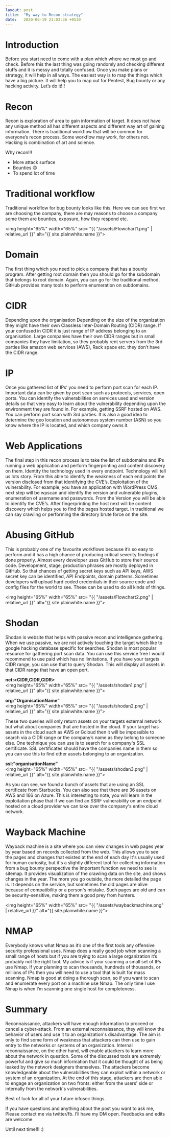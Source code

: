 ```yaml
---
layout: post
title:  "My way to Recon strategy"
date:   2020-06-19 21:03:36 +0530
---
```

# Introduction
Before you start need to come with a plan which where we must go and check. Before this the last thing was going randomly and checking different stuffs and it is messy and totally confused. Once you make plans or strategy, it will help in all ways. The easiest way is to map the things which have a big picture. It will help you to map out for Pentest, Bug bounty or any hacking activity. Let’s do it!!!

# Recon
Recon is exploration of area to gain information of target. It does not have any unique method all has different aspects and different way art of gaining information. There is traditional workflow that will be common for everyone’s recon process. Some workflow may work, for others not. Hacking is combination of art and science.

Why recon!!!

* More attack surface
* Bounties 😊
* To spend lot of time 

# Traditional workflow 
Traditional workflow for bug bounty looks like this. Here we can see first we are choosing the company, there are may reasons to choose a company some them are bounties, exposure, how they respond etc. 

<img height="65%" width="65%" src= "{{ "/assets/Flowchart1.png" | relative_url }}" alt="{{ site.plainwhite.name }}">


# Domain
The first thing which you need to pick a company that has a bounty program. After getting root domain then you should go for the subdomain that belongs to root domain. Again, you can go for the traditional method. GitHub provides many tools to perform enumeration on subdomains. 

# CIDR 
Depending upon the organisation Depending on the size of the organization they might have their own Classless Inter-Domain Routing (CIDR) range. If your confused in CIDR it is just range of IP address belonging to an organisation. Large companies have their own CIDR ranges but in small companies they have limitation, so they probably rent servers from the 3rd parties like amazon web services (AWS), Rack space etc. they don’t have the CIDR range.

# IP
Once you gathered list of IPs’ you need to perform port scan for each IP. Important data can be given by port scan such as protocols, services, open ports. You can identify the vulnerabilities on services used and version details so that very easy to learn about the vulnerability depending upon the environment they are found in. For example, getting SSRF hosted on AWS. You can perform port scan with 3rd parties. It is also a good idea to determine the geo location and autonomous system number (ASN) so you know where the IP is located, and which company owns it.

# Web Applications
The final step in this recon process is to take the list of subdomains and IPs running a web application and perform fingerprinting and content discovery on them. Identity the technology used in every endpoint. Technology will tell us lots story. From this able to identify the weakness of each end points the version disclosed from that identifying the CVE’s. Exploitation of the vulnerability.
For example, you have an application with WordPress CMS, next step will be wpscan and identify the version and vulnerable plugins, enumeration of username and passwords. From the Version you will be able to identify the CVE’s. After fingerprinting the host next will be content discovery which helps you to find the pages hosted target. In traditional we can say crawling or performing the directory brute force on the site.

# Abusing GitHub 
This is probably one of my favourite workflows because it’s so easy to perform and it has a high chance of producing critical severity findings if done properly. Almost every developer uses GitHub to store their source code. Development, stage, production phrases are mostly deployed in GitHub. So that chances of getting secret keys such as API keys, AWS secret key can be identified, API Endpoints, domain patterns. Sometimes developers will upload hard coded credentials in their source code and config files for the world to see. These can be used to do all kinds of things.

<img height="65%" width="65%" src= "{{ "/assets/Flowchart2.png" | relative_url }}" alt="{{ site.plainwhite.name }}">

  
# Shodan
Shodan is website that helps with passive recon and intelligence gathering. When we use passive, we are not actively touching the target which like to google hacking database specific for searches. Shodan is most popular resource for gathering port scan data. You can use this service free I would recommend to use paid which has no limitations. If you have your targets CIDR range, you can use that to query Shodan. This will display all assets in that CIDR range that have an open port. 


<b>net:<CIDR,CIDR,CIDR><br></b>
<img height="65%" width="65%" src= "{{ "/assets/shodan1.png" | relative_url }}" alt="{{ site.plainwhite.name }}">


<b>org:"OrganisationName"<br></b>
<img height="65%" width="65%" src= "{{ "/assets/shodan2.png" | relative_url }}" alt="{{ site.plainwhite.name }}">


These two queries will only return assets on your targets external network but what about companies that are hosted in the cloud. If your target has assets in the cloud such as AWS or Gcloud then it will be impossible to search via a CIDR range or the company’s name as they belong to someone else. One technique you can use is to search for a company's SSL certificate. SSL certificates should have the companies name in them so you can use this to find other assets belonging to an organization.

<b>ssl:"organisationName"<br></b>
<img height="65%" width="65%" src= "{{ "/assets/shodan3.png" | relative_url }}" alt="{{ site.plainwhite.name }}">

 
As you can see, we found a bunch of assets that are using an SSL certificate from Starbucks. You can also see that there are 36 assets on AWS and 166 on Azure. This is interesting to note, you will learn in the exploitation phase that if we can find an SSRF vulnerability on an endpoint hosted on a cloud provider we can take over the company's entire cloud network.
 
# Wayback Machine
Wayback machine is a site where you can view changes in web pages year by year based on records collected from the web. This allows you to see the pages and changes that existed at the end of each day It's usually used for human curiosity, but it's a slightly different tool for collecting information from a bug bounty perspective the important function we need to see is sitemap. It provides visualization of the crawling data on the site, and shows changes in the year. The more you go outside, the more detailed the page is. It depends on the service, but sometimes the old pages are alive because of compatibility or a person's mistake. Such pages are old and can be security-sensitive, making them a good prey from hunters.

<img height="65%" width="65%" src= "{{ "/assets/waybackmachine.png" | relative_url }}" alt="{{ site.plainwhite.name }}">
 
# NMAP
Everybody knows what Nmap as it’s one of the first tools any offensive security professional uses. Nmap does a really good job when scanning a small range of hosts but if you are trying to scan a large organization it’s probably not the right tool. My advice is if your scanning a small set of IPs use Nmap. If your planning to scan thousands, hundreds of thousands, or millions of IPs then you will need to use a tool that is built for mass scanning. Nmap is good at doing a thorough scan, so if you want to scan and enumerate every port on a machine use Nmap. The only time I use Nmap is when I’m scanning one single host for completeness.

# Summary
Reconnaissance, attackers will have enough information to proceed or cancel a cyber-attack. From an external reconnaissance, they will know the behavior of users and use it to an organization's disadvantage. The aim is only to find some form of weakness that attackers can then use to gain entry to the networks or systems of an organization. Internal reconnaissance, on the other hand, will enable attackers to learn more about the network in question. Some of the discussed tools are extremely powerful and give so much information that it could be thought of as being leaked by the network designers themselves. The attackers become knowledgeable about the vulnerabilities they can exploit within a network or system of an organization. At the end of this stage, attackers are then able to engage an organization on two fronts: either from the users' side or internally from the network's vulnerabilities.


Best of luck for all of your future infosec things.

If you have questions and anything about the post you want to ask me, Please contact me via twitter/fb. I’ll have my DM open.
Feedbacks and edits are welcome

Until next time!!! :)

 

   
  

